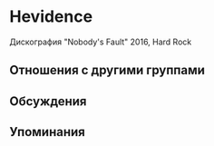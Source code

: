 # Hevidence

Дискография
"Nobody's Fault" 2016, Hard Rock

## Отношения с другими группами


## Обсуждения


## Упоминания

